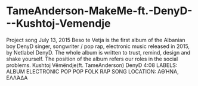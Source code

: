 # TameAnderson-MakeMe-ft.-DenyD---Kushtoj-Vemendje
Project song
July 13, 2015
Beso te Vetja is the first album of the Albanian boy DenyD  singer, songwriter / pop rap, electronic music released in 2015,
by Netlabel DenyD. The whole album is written to trust, remind, design and shake yourself. The position of the album refers our roles in the social problems. 
Kushtoj Vëmëndje(ft. TameAnderson)     DenyD                        4:08
LABELS: ALBUM ELECTRONIC POP POP FOLK RAP SONG
LOCATION: ΑΘΉΝΑ, ΕΛΛΆΔΑ
